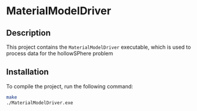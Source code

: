 # MaterialModelDriver

## Description
This project contains the `MaterialModelDriver` executable, which is used to process data for the hollowSPhere problem

## Installation
To compile the project, run the following command:
```sh
make
./MaterialModelDriver.exe
